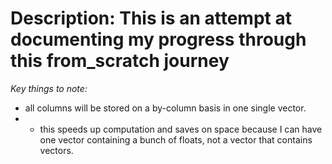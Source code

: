 # Description: This is an attempt at documenting my progress through this from_scratch journey

*Key things to note:*
- all columns will be stored on a by-column basis in one single vector.
- - this speeds up computation and saves on space because I can have one vector containing a bunch of floats, not a vector that contains vectors.